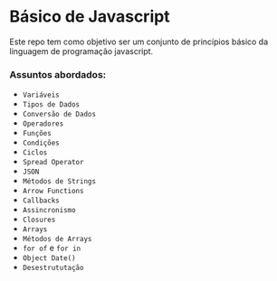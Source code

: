 # Básico de Javascript
Este repo tem como objetivo ser um conjunto de princípios básico da linguagem de programação javascript.

### Assuntos abordados:
- `Variáveis`
- `Tipos de Dados`
- `Conversão de Dados`
- `Operadores`
- `Funções`
- `Condições`
- `Ciclos`
- `Spread Operator`
- `JSON`
- `Métodos de Strings`
- `Arrow Functions`
- `Callbacks`
- `Assincronismo`
- `Closures`
- `Arrays`
- `Métodos de Arrays`
- `for of` e `for in`
- `Object Date()`
- `Desestrututação`